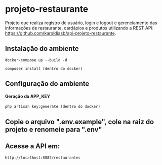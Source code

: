 # projeto-restaurante

Projeto que realiza registro de usuário, login e logout e gerenciamento das informações de restaurante, cardápios e produtos utilizando a REST API: https://github.com/karoldiasb/api-projeto-restaurante.

## Instalação do ambiente
```
docker-compose up --build -d
```

```
composer install (dentro do docker)
```

## Configuração do ambiente
#### Geração da APP_KEY
```
php artisan key:generate (dentro do docker)
```

## Copie o arquivo ".env.example", cole na raiz do projeto e renomeie para ".env"


## Acesse a API em:
```
http://localhost:8082/restaurantes
```
